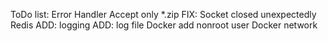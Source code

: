 ToDo list:
Error Handler
Accept only *.zip
FIX: Socket closed unexpectedly Redis
ADD: logging 
ADD: log file
Docker add nonroot user
Docker network
